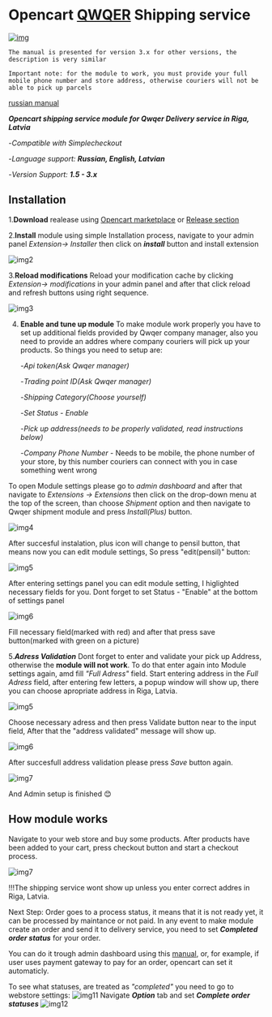 # Opencart [QWQER](QwQer.lv) Shipping service

[![img](https://res.cloudinary.com/qwqer-app/image/upload/v1652954787/logos/logo-dark_re5qle.svg)](https://qwqer.lv/lv)

```The manual is presented for version 3.x for other versions, the description is very similar```

```Important note: for the module to work, you must provide your full mobile phone number and store address, otherwise couriers will not be able to pick up parcels```

[russian manual](/readme_ru.md)

***Opencart shipping service module for Qwqer Delivery service in Riga, Latvia***

   -*Compatible with Simplecheckout*

   -*Language support:* ***Russian, English, Latvian***

   -*Version Support:* ***1.5 - 3.x***


## Installation

   1.**Download** realease using [Opencart marketplace](https://www.opencart.com/index.php?route=marketplace/extension&filter_category_id=4) or  [Release section](https://github.com/klim2020/qwqer_shipment/releases)

   2.**Install** module using simple Installation process, navigate to your admin panel *Extension-> Installer* then click on ***install*** button and install  extension

![img2](https://i.imgur.com/T4cCpHU.png)

   3.**Reload modifications** 
   Reload your modification cache by clicking *Extension-> modifications* in your admin panel and after that click reload and refresh buttons using right sequence.

![img3](https://i.imgur.com/tdcYfiK.png)

   4. **Enable and tune up module**
   To make module work properly you have to set up additional fields provided by Qwqer company manager, also you need to provide an addres where company couriers will pick up your products. So things you need to setup are:

      -*Api token(Ask Qwqer manager)*

      -*Trading point ID(Ask Qwqer manager)*

      -*Shipping Category(Choose yourself)*
      
      -*Set Status - Enable*

      -*Pick up address(needs to  be properly validated, read instructions below)*

      -*Company Phone Number* - Needs to be mobile, the phone number of your store, by this number couriers can connect with you in case something went wrong

   To open Module settings please go to *admin dashboard* and after that navigate to *Extensions -> Extensions*  then click on the drop-down menu at the top of the screen, than choose *Shipment* option and then navigate to Qwqer shipment module and press *Install(Plus)* button.

   ![img4](https://i.imgur.com/wQzuRg9.png)

   After succesful instalation, plus icon will change to pensil button, that means now you can edit module settings, So press "edit(pensil)" button:

   ![img5](https://i.imgur.com/cEcIkx0.png) 

   After entering settings panel you can edit module setting, I higlighted necessary fields for you. Dont forget to set Status - "Enable" at the bottom of settings panel

   ![img6](https://i.imgur.com/fpAKTcy.png)

   Fill necessary field(marked with red)  and after that press save button(marked with green on a picture)   

   5.***Adress Validation*** 
   Dont forget to enter and  validate your pick up Address, otherwise the **module will not work**.
   To do that enter again into Module settings again, amd fill *"Full Adress"* field. Start entering address in the *Full Adress* field, after entering few letters, a popup window will show up, there you can choose apropriate address in Riga, Latvia.

   ![img5](https://i.imgur.com/JbxPYey.png)

   Choose necessary adress and then press Validate button near to the input field, After that the "address validated" message will show up.
  
  ![img6](https://i.imgur.com/63le9lE.png)

  After succesfull address validation please press *Save* button again.

  ![img7](https://i.imgur.com/vowOtye.png) 

And Admin setup is finished 😊


## How module works

Navigate to your web store and buy some products. After products have been added to your cart, press checkout button and start a checkout process.

![img7](https://i.imgur.com/GIlxHl2.png)

!!!The shipping service wont show up unless you enter correct  addres  in Riga, Latvia.

Next Step: Order goes to a process status, it means that it is not ready yet, it can be processed by maintance or not paid. In any event to make module create an order and send it to delivery service, you need to set ***Completed order status*** for your order. 

You can do it trough admin dashboard using this [manual](https://www.opencart.com/blog?page=3&blog_id=229), or, for example, if user uses payment gateway to pay for an order, opencart can set it automaticly.

To see what statuses, are treated as *"completed"* you need to go to webstore settings:
![img11](https://i.imgur.com/OyqQ2PY.png)
Navigate ***Option*** tab and set ***Complete order statuses***
![img12](https://i.imgur.com/2yX6Eer.png)




   




